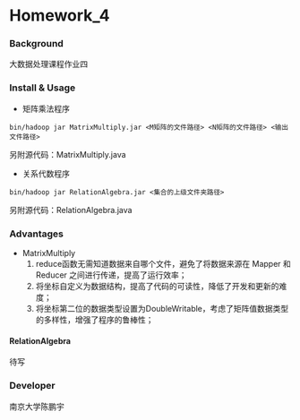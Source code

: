 # Homework_4

### Background
  大数据处理课程作业四
### Install & Usage
* 矩阵乘法程序
```
bin/hadoop jar MatrixMultiply.jar <M矩阵的文件路径> <N矩阵的文件路径> <输出文件路径>
```
  另附源代码：MatrixMultiply.java
* 关系代数程序
```
bin/hadoop jar RelationAlgebra.jar <集合的上级文件夹路径>
```
  另附源代码：RelationAlgebra.java
### Advantages
* MatrixMultiply
   1. reduce函数无需知道数据来自哪个文件，避免了将数据来源在 Mapper 和 Reducer 之间进行传递，提高了运行效率；
   2. 将坐标自定义为数据结构，提高了代码的可读性，降低了开发和更新的难度；
   3. 将坐标第二位的数据类型设置为DoubleWritable，考虑了矩阵值数据类型的多样性，增强了程序的鲁棒性；
#### RelationAlgebra
待写
### Developer
  南京大学陈鹏宇
